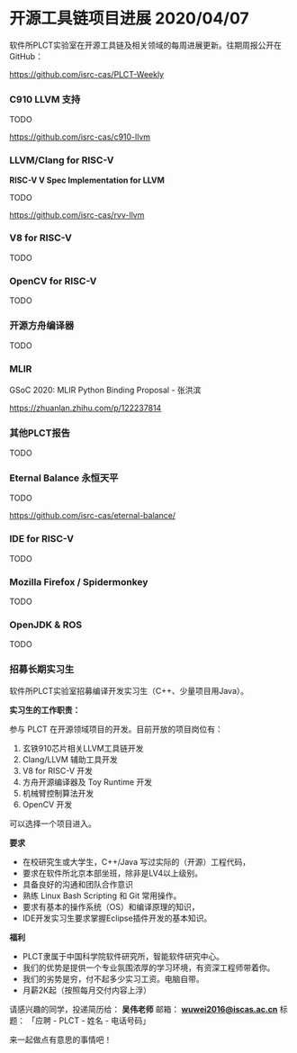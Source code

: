 # 开源工具链项目进展 2020/04/07

软件所PLCT实验室在开源工具链及相关领域的每周进展更新。往期周报公开在GitHub：

https://github.com/isrc-cas/PLCT-Weekly

### C910 LLVM 支持

TODO

https://github.com/isrc-cas/c910-llvm

### LLVM/Clang for RISC-V

**RISC-V V Spec Implementation for LLVM**

TODO

https://github.com/isrc-cas/rvv-llvm

### V8 for RISC-V

TODO

### OpenCV for RISC-V

TODO

### 开源方舟编译器

TODO

### MLIR

GSoC 2020: MLIR Python Binding Proposal - 张洪滨

https://zhuanlan.zhihu.com/p/122237814

### 其他PLCT报告

TODO

### Eternal Balance 永恒天平

TODO

https://github.com/isrc-cas/eternal-balance/

### IDE for RISC-V

TODO

### Mozilla Firefox / Spidermonkey

TODO

### OpenJDK & ROS

TODO

### 招募长期实习生

软件所PLCT实验室招募编译开发实习生（C++、少量项目用Java）。

**实习生的工作职责：**

参与 PLCT 在开源领域项目的开发。目前开放的项目岗位有：
1. 玄铁910芯片相关LLVM工具链开发
2. Clang/LLVM 辅助工具开发
3. V8 for RISC-V 开发
4. 方舟开源编译器及 Toy Runtime 开发
5. 机械臂控制算法开发
6. OpenCV 开发

可以选择一个项目进入。

**要求**
- 在校研究生或大学生，C++/Java 写过实际的（开源）工程代码，
- 要求在软件所北京本部坐班，除非是LV4以上级别。
- 具备良好的沟通和团队合作意识
- 熟练 Linux Bash Scripting 和 Git 常用操作。
- 要求有基本的操作系统（OS）和编译原理的知识，
- IDE开发实习生要求掌握Eclipse插件开发的基本知识。

**福利**
- PLCT隶属于中国科学院软件研究所，智能软件研究中心。
- 我们的优势是提供一个专业氛围浓厚的学习环境，有资深工程师带着你。
- 我们的劣势是穷，付不起多少实习工资。电脑自带。
- 月薪2K起（按照每月交付内容上浮）

请感兴趣的同学，投递简历给： **吴伟老师**
邮箱：
**wuwei2016@iscas.ac.cn**
标题：
「应聘 - PLCT - 姓名 - 电话号码」

来一起做点有意思的事情吧！
